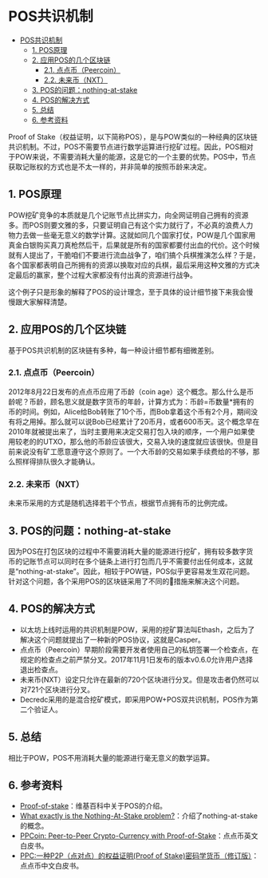 # POS共识机制

<!-- TOC -->

- [POS共识机制](#pos)
    - [1. POS原理](#1-pos)
    - [2. 应用POS的几个区块链](#2-pos)
        - [2.1. 点点币（Peercoin）](#21-peercoin)
        - [2.2. 未来币（NXT）](#22-nxt)
    - [3. POS的问题：nothing-at-stake](#3-posnothing-at-stake)
    - [4. POS的解决方式](#4-pos)
    - [5. 总结](#5)
    - [6. 参考资料](#6)

<!-- /TOC -->

Proof of Stake（权益证明，以下简称POS），是与POW类似的一种经典的区块链共识机制。不过，POS不需要节点进行数学运算进行挖矿过程。因此，POS相对于POW来说，不需要消耗大量的能源，这是它的一个主要的优势。POS中，节点获取记账权的方式也是不太一样的，并非简单的按照币龄来决定。

## 1. POS原理

POW挖矿竞争的本质就是几个记账节点比拼实力，向全网证明自己拥有的资源多。而POS则要文雅的多，只要证明自己有这个实力就行了，不必真的浪费人力物力去做一些毫无意义的数学计算。这就如同几个国家打仗，POW是几个国家用真金白银购买真刀真枪然后干，后果就是所有的国家都要付出血的代价。这个时候就有人提出了，干脆咱们不要进行流血战争了，咱们搞个兵棋推演怎么样？于是，各个国家都表明自己所拥有的资源以换取对应的兵棋，最后采用这种文雅的方式决定最后的赢家，整个过程大家都没有付出真的资源进行战争。

这个例子只是形象的解释了POS的设计理念，至于具体的设计细节接下来我会慢慢跟大家解释清楚。

## 2. 应用POS的几个区块链

基于POS共识机制的区块链有多种，每一种设计细节都有细微差别。

### 2.1. 点点币（Peercoin）

2012年8月22日发布的点点币应用了币龄（coin age）这个概念。那么什么是币龄呢？币龄，顾名思义就是数字货币的年龄，计算方式为：币龄=币数量*拥有的币的时间。例如，Alice给Bob转账了10个币，而Bob拿着这个币有2个月，期间没有将之用掉。那么就可以说Bob已经累计了20币月，或者600币天。这个概念早在2010年就被提出来了，当时主要用来决定交易打包入块的顺序，一个用户如果使用较老的的UTXO，那么他的币龄应该很大，交易入块的速度就应该很快。但是目前来说没有矿工愿意遵守这个原则了。一个大币龄的交易如果手续费给的不够，那么照样得排队很久才能确认。

### 2.2. 未来币（NXT）

未来币采用的方式是随机选择若干个节点，根据节点拥有币的比例完成。

## 3. POS的问题：nothing-at-stake

因为POS在打包区块的过程中不需要消耗大量的能源进行挖矿，拥有较多数字货币的记账节点可以同时在多个链条上进行打包而几乎不需要付出任何成本，这就是“nothing-at-stake”。因此，相较于POW链，POS似乎更容易发生双花问题。针对这个问题，各个采用POS的区块链采用了不同的措施来解决这个问题。


## 4. POS的解决方式

- 以太坊上线时运用的共识机制是POW，采用的挖矿算法叫Ethash，之后为了解决这个问题就提出了一种新的POS协议，这就是Casper。
- 点点币（Peercoin）早期阶段需要开发者使用自己的私钥签署一个检查点，在规定的检查点之前严禁分叉。2017年11月1日发布的版本v0.6.0允许用户选择退出检查点。
- 未来币(NXT）设定只允许在最新的720个区块进行分叉。但是攻击者仍然可以对721个区块进行分叉。
- Decredc采用的是混合挖矿模式，即采用POW+POS双共识机制，POS作为第二个验证人。


## 5. 总结

相比于POW，POS不用消耗大量的能源进行毫无意义的数学运算。

## 6. 参考资料

- [Proof-of-stake](https://en.wikipedia.org/wiki/Proof-of-stake)：维基百科中关于POS的介绍。
- [What exactly is the Nothing-At-Stake problem?](https://ethereum.stackexchange.com/questions/2402/what-exactly-is-the-nothing-at-stake-problem)：介绍了nothing-at-stake的概念。
- [PPCoin: Peer-to-Peer Crypto-Currency with Proof-of-Stake](https://peercoin.net/assets/paper/peercoin-paper.pdf)：点点币英文白皮书。
- [PPC:一种P2P（点对点）的权益证明(Proof of Stake)密码学货币（修订版）](https://peercoin.net/assets/paper/peercoin-paper-cn.pdf)：点点币中文白皮书。
